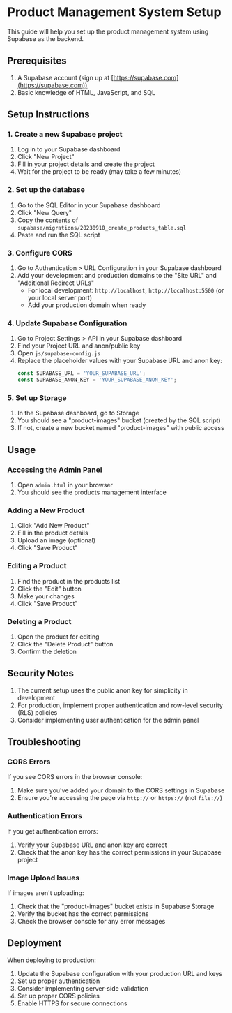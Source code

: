 # Product Management System Setup

This guide will help you set up the product management system using Supabase as the backend.

## Prerequisites

1. A Supabase account (sign up at [https://supabase.com](https://supabase.com))
2. Basic knowledge of HTML, JavaScript, and SQL

## Setup Instructions

### 1. Create a new Supabase project

1. Log in to your Supabase dashboard
2. Click "New Project"
3. Fill in your project details and create the project
4. Wait for the project to be ready (may take a few minutes)

### 2. Set up the database

1. Go to the SQL Editor in your Supabase dashboard
2. Click "New Query"
3. Copy the contents of `supabase/migrations/20230910_create_products_table.sql`
4. Paste and run the SQL script

### 3. Configure CORS

1. Go to Authentication > URL Configuration in your Supabase dashboard
2. Add your development and production domains to the "Site URL" and "Additional Redirect URLs"
   - For local development: `http://localhost`, `http://localhost:5500` (or your local server port)
   - Add your production domain when ready

### 4. Update Supabase Configuration

1. Go to Project Settings > API in your Supabase dashboard
2. Find your Project URL and anon/public key
3. Open `js/supabase-config.js`
4. Replace the placeholder values with your Supabase URL and anon key:
   ```javascript
   const SUPABASE_URL = 'YOUR_SUPABASE_URL';
   const SUPABASE_ANON_KEY = 'YOUR_SUPABASE_ANON_KEY';
   ```

### 5. Set up Storage

1. In the Supabase dashboard, go to Storage
2. You should see a "product-images" bucket (created by the SQL script)
3. If not, create a new bucket named "product-images" with public access

## Usage

### Accessing the Admin Panel

1. Open `admin.html` in your browser
2. You should see the products management interface

### Adding a New Product

1. Click "Add New Product"
2. Fill in the product details
3. Upload an image (optional)
4. Click "Save Product"

### Editing a Product

1. Find the product in the products list
2. Click the "Edit" button
3. Make your changes
4. Click "Save Product"

### Deleting a Product

1. Open the product for editing
2. Click the "Delete Product" button
3. Confirm the deletion

## Security Notes

1. The current setup uses the public anon key for simplicity in development
2. For production, implement proper authentication and row-level security (RLS) policies
3. Consider implementing user authentication for the admin panel

## Troubleshooting

### CORS Errors

If you see CORS errors in the browser console:
1. Make sure you've added your domain to the CORS settings in Supabase
2. Ensure you're accessing the page via `http://` or `https://` (not `file://`)

### Authentication Errors

If you get authentication errors:
1. Verify your Supabase URL and anon key are correct
2. Check that the anon key has the correct permissions in your Supabase project

### Image Upload Issues

If images aren't uploading:
1. Check that the "product-images" bucket exists in Supabase Storage
2. Verify the bucket has the correct permissions
3. Check the browser console for any error messages

## Deployment

When deploying to production:
1. Update the Supabase configuration with your production URL and keys
2. Set up proper authentication
3. Consider implementing server-side validation
4. Set up proper CORS policies
5. Enable HTTPS for secure connections
